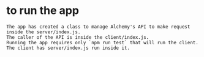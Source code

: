 # to run the app
    The app has created a class to manage Alchemy's API to make request inside the server/index.js.
    The caller of the API is inside the client/index.js.
    Running the app requires only `npm run test` that will run the client.
    The client has server/index.js run inside it. 